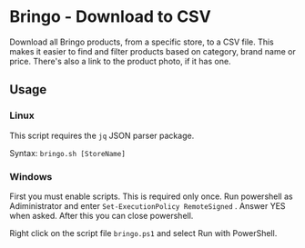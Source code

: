 # Bringo - Download to CSV

Download all Bringo products, from a specific store, to a CSV file. This makes it easier to find and filter products based on category, brand name or price.  There's also a link to the product photo, if it has one. 

## Usage

### Linux

This script requires the `jq` JSON parser package.

Syntax: `bringo.sh [StoreName]`

### Windows

First you must enable scripts. This is required only once. Run powershell as Adiministrator and enter `Set-ExecutionPolicy RemoteSigned` . Answer YES when asked. After this you can close powershell.

Right click on the script file `bringo.ps1` and select Run with PowerShell.
